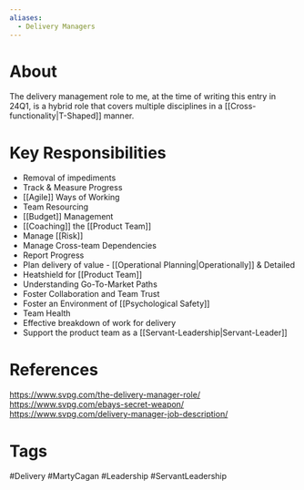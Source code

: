 ```yaml
---
aliases:
  - Delivery Managers
---
```


# About
The delivery management role to me, at the time of writing this entry in 24Q1, is a hybrid role that covers multiple disciplines in a [[Cross-functionality|T-Shaped]] manner. 
# Key Responsibilities
- Removal of impediments
- Track & Measure Progress
- [[Agile]] Ways of Working
- Team Resourcing
- [[Budget]] Management
- [[Coaching]] the [[Product Team]]
- Manage [[Risk]]
- Manage Cross-team Dependencies
- Report Progress
- Plan delivery of value - [[Operational Planning|Operationally]] & Detailed
- Heatshield for [[Product Team]]
- Understanding Go-To-Market Paths
- Foster Collaboration and Team Trust
- Foster an Environment of [[Psychological Safety]]
- Team Health
- Effective breakdown of work for delivery
- Support the product team as a [[Servant-Leadership|Servant-Leader]]

# References
https://www.svpg.com/the-delivery-manager-role/
https://www.svpg.com/ebays-secret-weapon/
https://www.svpg.com/delivery-manager-job-description/
# Tags
#Delivery #MartyCagan #Leadership #ServantLeadership